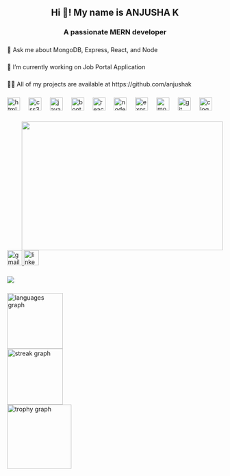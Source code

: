 <h2 align="center">Hi 👋! My name is ANJUSHA K</h2>

###

<h3 align="center">A passionate MERN developer</h3>

###

<p align="left">💬 Ask me about MongoDB, Express, React, and Node</p>

###

<p align="left">🔭 I’m currently working on Job Portal Application</p>

###

<p align="left">👨‍💻 All of my projects are available at https://github.com/anjushak</p>

###

<div align="left">
  <img src="https://cdn.jsdelivr.net/gh/devicons/devicon/icons/html5/html5-original.svg" height="30" alt="html5 logo"  />
  <img width="12" />
  <img src="https://cdn.jsdelivr.net/gh/devicons/devicon/icons/css3/css3-original.svg" height="30" alt="css3 logo"  />
  <img width="12" />
  <img src="https://cdn.jsdelivr.net/gh/devicons/devicon/icons/javascript/javascript-original.svg" height="30" alt="javascript logo"  />
  <img width="12" />
  <img src="https://cdn.jsdelivr.net/gh/devicons/devicon/icons/bootstrap/bootstrap-original.svg" height="30" alt="bootstrap logo"  />
  <img width="12" />
  <img src="https://cdn.jsdelivr.net/gh/devicons/devicon/icons/react/react-original.svg" height="30" alt="react logo"  />
  <img width="12" />
  <img src="https://cdn.jsdelivr.net/gh/devicons/devicon/icons/nodejs/nodejs-original.svg" height="30" alt="nodejs logo"  />
  <img width="12" />
  <img src="https://cdn.jsdelivr.net/gh/devicons/devicon/icons/express/express-original.svg" height="30" alt="express logo"  />
  <img width="12" />
  <img src="https://cdn.jsdelivr.net/gh/devicons/devicon/icons/mongodb/mongodb-original.svg" height="30" alt="mongodb logo"  />
  <img width="12" />
  <img src="https://cdn.jsdelivr.net/gh/devicons/devicon/icons/git/git-original.svg" height="30" alt="git logo"  />
  <img width="12" />
  <img src="https://cdn.jsdelivr.net/gh/devicons/devicon/icons/c/c-original.svg" height="30" alt="c logo"  />
</div>

###

<img align="right" height="300" width="470" src="https://cdn.dribbble.com/users/1364029/screenshots/16093268/media/68e82a7fb4904614a9066d6b540c14b2.gif"  />

###

<div align="left">
  <a href="anjushak270@gmail.com" target="_blank">
    <img src="https://img.shields.io/static/v1?message=Gmail&logo=gmail&label=&color=D14836&logoColor=white&labelColor=&style=for-the-badge" height="35" alt="gmail logo"  />
  </a>
  <a href=" https://www.linkedin.com/in/anjushak" target="_blank">
    <img src="https://img.shields.io/static/v1?message=LinkedIn&logo=linkedin&label=&color=0077B5&logoColor=white&labelColor=&style=for-the-badge" height="35" alt="linkedin logo"  />
  </a>
</div>

###

<div align="left">
  <img src="https://profile-counter.glitch.me/anjushak/count.svg?"  />
</div>

###

<div align="left">
  <img src="https://github-readme-stats.vercel.app/api/top-langs?username=anjushak&locale=en&hide_title=false&layout=compact&card_width=320&langs_count=5&theme=dracula&hide_border=true&order=2" height="130" alt="languages graph" /> <br>
  <img src="https://streak-stats.demolab.com?user=anjushak&locale=en&mode=daily&theme=dracula&hide_border=true&border_radius=21&order=3" height="130" alt="streak graph" /> <br>
  <img src="https://github-profile-trophy.vercel.app?username=anjushak&theme=dracula&column=-1&row=1&margin-w=8&margin-h=8&no-bg=false&no-frame=true&order=4" height="150" alt="trophy graph"  />
</div>

###
